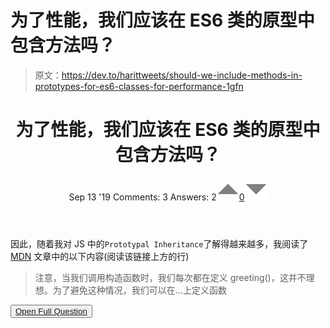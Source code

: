 # 为了性能，我们应该在 ES6 类的原型中包含方法吗？

> 原文：<https://dev.to/harittweets/should-we-include-methods-in-prototypes-for-es6-classes-for-performance-1gfn>

<header>

# 为了性能，我们应该在 ES6 类的原型中包含方法吗？

Sep 13 '19 Comments: 3 Answers: 2[![](img/e3f0373ec76330150a340eacd410b600.png)0![](img/f7bb704c8c93dfae05d2b57012ed2754.png)](https://stackoverflow.com/questions/57929094/should-we-include-methods-in-prototypes-for-es6-classes-for-performance) </header>

因此，随着我对 JS 中的`Prototypal Inheritance`了解得越来越多，我阅读了 [MDN](https://developer.mozilla.org/en-US/docs/Learn/JavaScript/Objects/Object-oriented_JS#Creating_our_finished_constructor) 文章中的以下内容(阅读该链接上方的行)

> 注意，当我们调用构造函数时，我们每次都在定义 greeting()，这并不理想。为了避免这种情况，我们可以在…上定义函数

<button class="ltag__stackexchange--btn" type="button">[Open Full Question](https://stackoverflow.com/questions/57929094/should-we-include-methods-in-prototypes-for-es6-classes-for-performance)</button>